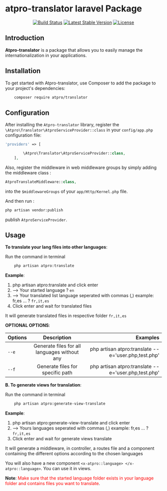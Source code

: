

# atpro-translator laravel Package
<p align="center">
<a href="https://travis-ci.org/atpro/translator"><img src="https://travis-ci.org/laravel/framework.svg" alt="Build Status"></a>
<a href="https://packagist.org/packages/atpro/translator"><img src="https://img.shields.io/packagist/v/atpro/translator" alt="Latest Stable Version"></a>
<a href="https://packagist.org/packages/atpro/translator"><img src="https://img.shields.io/packagist/l/atpro/translator" alt="License"></a>
</p>

## Introduction

**Atpro-translator** is a package that allows you to easily manage the internationalization in your applications.
## Installation
To get started with Atpro-translator, use Composer to add the package to your project's dependencies:

```bash
    composer require atpro/translator
```
## Configuration

After installing the `Atpro-translator` library, register the  `\Atpro\Translator\AtproServiceProvider::class` in your `config/app.php` configuration file:

``` php
'providers' => [

        \Atpro\Translator\AtproServiceProvider::class,
    ],
```
Also, register the middleware in web middleware groups by simply adding the middleware class :

```php
AtproTranslateMiddleware::class,
```
into the `$middlewareGroups` of your `app/Http/Kernel.php` file.

And then run :
```bash
php artisan vendor:publish
 ```
publish `AtproServiceProvider`.
## Usage

**To translate your lang files into other languages**:

Run the command in terminal

```bash
    php artisan atpro:translate 
```

**Example**:
1. php artisan atpro:translate  and click enter
2. --> Your started language ?
   `en`
3. --> Your translated list language seperated with commas (,) example: fr,es ... ?
   `fr,it,es`
4. Click enter and wait for translated files

It will generate translated files in respective folder `fr,it,es`

**OPTIONAL OPTIONS**:
  
 | Options |                 Description                  |                                            Examples |
|:--------|:--------------------------------------------:|----------------------------------------------------:|
| `--e`   | Generate files for all languages without any | php artisan atpro:translate --e='user.php,test.php' |
| `--f`   |       Generate files for specific path       | php artisan atpro:translate --e='user.php,test.php' |



**B. To generate views for translation**:

Run the command in terminal

```bash
    php artisan atpro:generate-view-translate
```

**Example**:
1. php artisan atpro:generate-view-translate  and click enter
2. --> Yours languages seperated with commas (,) example: fr,es ... ?
   `fr,it,es`
3. Click enter and wait for generate views translate

It will generate a middleware, in controller, a routes file and a component containing the different options according to the chosen languages

You will also have a new component `<x-atpro::language> </x-atpro::language>`. You can use it in views.

**Note**: <span style="color:red">Make sure that the started language folder exists in your language folder and contains files you want to translate</span>.




